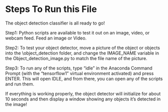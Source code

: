 # Steps To Run this File

The object detection classifier is all ready to go!

Step1: 
Python scripts are available to test it out on an image, video, or webcam feed.
Feed an image or Video.

Step2:
To test your object detector, move a picture of the object or objects into the \object_detection folder, and change the IMAGE_NAME variable in the Object_detection_image.py to match the file name of the picture.

Step3:
To run any of the scripts, type “idle” in the Anaconda Command Prompt (with the “tensorflow1” virtual environment activated) and press ENTER. This will open IDLE, and from there, you can open any of the scripts and run them.

If everything is working properly, the object detector will initialize for about 10 seconds and then display a window showing any objects it’s detected in the image!
